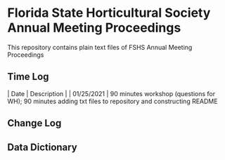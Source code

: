 # Florida State Horticultural Society Annual Meeting Proceedings
 This repository contains plain text files of FSHS Annual Meeting Proceedings

## Time Log
| Date | Description |
| 01/25/2021 | 90 minutes workshop (questions for WH); 90 minutes adding txt files to repository and constructing README


## Change Log


## Data Dictionary

